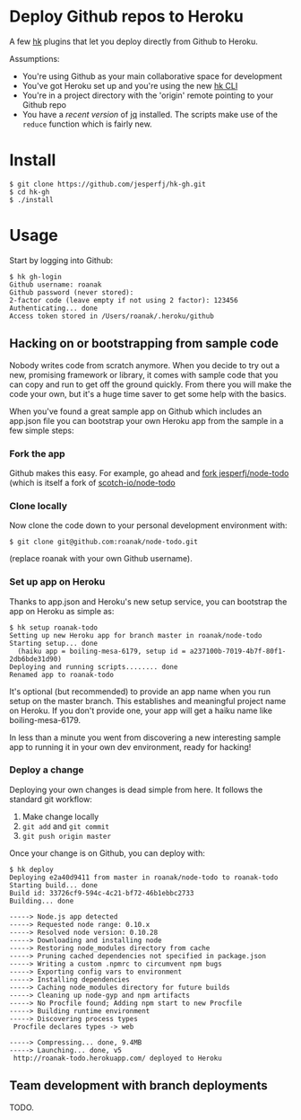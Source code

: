 # Deploy Github repos to Heroku

A few [hk][1] plugins that let you deploy directly from Github to Heroku.

Assumptions:

* You're using Github as your main collaborative space for development
* You've got Heroku set up and you're using the new [hk CLI][1]
* You're in a project directory with the 'origin' remote pointing to your Github repo
* You have a _recent version_ of [jq][2] installed. The scripts make use of the `reduce` function which is fairly new.

[1]: https://github.com/heroku/hk
[2]: http://stedolan.github.io/jq/

# Install

    $ git clone https://github.com/jesperfj/hk-gh.git
    $ cd hk-gh
    $ ./install

# Usage

Start by logging into Github:

```
$ hk gh-login
Github username: roanak
Github password (never stored): 
2-factor code (leave empty if not using 2 factor): 123456
Authenticating... done
Access token stored in /Users/roanak/.heroku/github
```

## Hacking on or bootstrapping from sample code

Nobody writes code from scratch anymore. When you decide to try out a new, promising framework or library, it comes with sample code that you can copy and run to get off the ground quickly. From there you will make the code your own, but it's a huge time saver to get some help with the basics.

When you've found a great sample app on Github which includes an app.json file you can bootstrap your own Heroku app from the sample in a few simple steps:

### Fork the app

Github makes this easy. For example, go ahead and [fork jesperfj/node-todo](https://github.com/jesperfj/node-todo/fork) (which is itself a fork of [scotch-io/node-todo](https://github.com/scotch-io/node-todo)

### Clone locally

Now clone the code down to your personal development environment with:

    $ git clone git@github.com:roanak/node-todo.git

(replace roanak with your own Github username).

### Set up app on Heroku

Thanks to app.json and Heroku's new setup service, you can bootstrap the app on Heroku as simple as:

    $ hk setup roanak-todo
    Setting up new Heroku app for branch master in roanak/node-todo
    Starting setup... done
      (haiku app = boiling-mesa-6179, setup id = a237100b-7019-4b7f-80f1-2db6bde31d90)
    Deploying and running scripts........ done
    Renamed app to roanak-todo

It's optional (but recommended) to provide an app name when you run setup on the master branch. This establishes and meaningful project name on Heroku. If you don't provide one, your app will get a haiku name like boiling-mesa-6179.

In less than a minute you went from discovering a new interesting sample app to running it in your own dev environment, ready for hacking!

### Deploy a change

Deploying your own changes is dead simple from here. It follows the standard git workflow:

1. Make change locally
2. `git add` and `git commit`
3. `git push origin master`

Once your change is on Github, you can deploy with:

    $ hk deploy
    Deploying e2a40d9411 from master in roanak/node-todo to roanak-todo
    Starting build... done
    Build id: 33726cf9-594c-4c21-bf72-46b1ebbc2733
    Building... done

    -----> Node.js app detected
    -----> Requested node range: 0.10.x
    -----> Resolved node version: 0.10.28
    -----> Downloading and installing node
    -----> Restoring node_modules directory from cache
    -----> Pruning cached dependencies not specified in package.json
    -----> Writing a custom .npmrc to circumvent npm bugs
    -----> Exporting config vars to environment
    -----> Installing dependencies
    -----> Caching node_modules directory for future builds
    -----> Cleaning up node-gyp and npm artifacts
    -----> No Procfile found; Adding npm start to new Procfile
    -----> Building runtime environment
    -----> Discovering process types
     Procfile declares types -> web

    -----> Compressing... done, 9.4MB
    -----> Launching... done, v5
     http://roanak-todo.herokuapp.com/ deployed to Heroku

## Team development with branch deployments

TODO.

